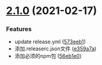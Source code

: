 # [2.1.0](https://github.com/dailycode365/mrm-preset/compare/v2.0.0...v2.1.0) (2021-02-17)


### Features

* update release.yml ([573eeb1](https://github.com/dailycode365/mrm-preset/commit/573eeb130dc7f3036e96e881fd7cc14ee9bde5f0))
* 添加.releaserc.json文件 ([e359a7a](https://github.com/dailycode365/mrm-preset/commit/e359a7aec313465b35bc40e7ed20241ed7254dab))
* 添加必须的npm包 ([56eb1e0](https://github.com/dailycode365/mrm-preset/commit/56eb1e0fec40e7f83e8ba86128560fc255950490))
